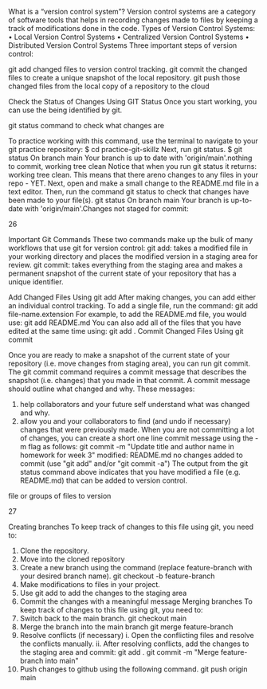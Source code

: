 What is a “version control system”?
Version control systems are a category of software tools that helps in recording
changes made to files by keeping a track of modifications done in the code.
Types of Version Control Systems:
• Local Version Control Systems
• Centralized Version Control Systems
• Distributed Version Control Systems
Three important steps of version control:

git add changed files to version control tracking.
git commit the changed files to create a unique snapshot of the local repository.
git push those changed files from the local copy of a repository to the cloud

Check the Status of Changes Using GIT Status
Once you start working, you can use the
being identified by git.

git status command to check what changes are

To practice working with this command, use the terminal to navigate to your git practice
repository:
$ cd practice-git-skillz
Next, run git status.
$ git status
On branch main
Your branch is up to date with
'origin/main'.nothing to commit,
working tree clean
Notice that when you run git status it returns: working tree clean. This means that
there areno changes to any files in your repo - YET.
Next, open and make a small change to the README.md file in a text editor. Then, run the
command git status to check that changes have been made to your file(s).
git status
On branch main
Your branch is up-to-date with
'origin/main'.Changes not staged for
commit:

26

Important Git Commands
These two commands make up the bulk of many workflows that use git for version control:
git add: takes a modified file in your working directory and places the modified
version in a staging area for review.
git commit: takes everything from the staging area and makes a permanent snapshot
of the current state of your repository that has a unique identifier.

Add Changed Files Using git add
After making changes, you can add either an individual
control tracking. To add a single file, run the command:
git add file-name.extension
For example, to add the README.md file, you would use:
git add README.md
You can also add all of the files that you have edited at the same time using:
git add .
Commit Changed Files Using git commit

Once you are ready to make a snapshot of the current state of your repository (i.e. move
changes from staging area), you can run git commit. The git commit command requires a
commit message that describes the snapshot (i.e. changes) that you made in that commit.
A commit message should outline what changed and why. These messages:
1. help collaborators and your future self understand what was changed and why.
2. allow you and your collaborators to find (and undo if necessary) changes that were
previously made.
When you are not committing a lot of changes, you can create a short one line commit
message using the -m flag as follows:
git commit -m "Update title and author name in homework for week 3"
modified: README.md
no changes added to commit (use "git add" and/or "git commit -a")
The output from the git status command above indicates that you have modified a file
(e.g. README.md) that can be added to version control.

file or groups of files to version

27

Creating branches
To keep track of changes to this file using git, you need to:
1. Clone the repository.
2. Move into the cloned repository
3. Create a new branch using the command (replace feature-branch with your desired branch
name).
git checkout -b feature-branch
4. Make modifications to files in your project.
5. Use git add to add the changes to the staging area
6. Commit the changes with a meaningful message
Merging branches
To keep track of changes to this file using git, you need to:
1. Switch back to the main branch.
git checkout main
2. Merge the branch into the main branch
git merge feature-branch
3. Resolve conflicts (if necessary)
i. Open the conflicting files and resolve the conflicts manually.
ii. After resolving conflicts, add the changes to the staging area and commit:
git add .
git commit -m "Merge feature-branch into main"
4. Push changes to github using the following command.
git push origin main
